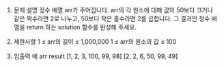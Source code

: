 1. 문제 설명
   정수 배열 arr가 주어집니다. arr의 각 원소에 대해 값이 50보다 크거나 같은 짝수라면 2로 나누고, 50보다 작은 홀수라면 2를 곱합니다. 그 결과인 정수 배열을 return 하는 solution 함수를 완성해 주세요.

2. 제한사항
   1 ≤ arr의 길이 ≤ 1,000,000
   1 ≤ arr의 원소의 값 ≤ 100

3. 입출력 예
   arr result
   [1, 2, 3, 100, 99, 98] [2, 2, 6, 50, 99, 49]
